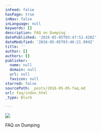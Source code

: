 ```yaml
---
inFeed: false
hasPage: true
inNav: false
inLanguage: null
keywords: []
description: FAQ on Dumping
datePublished: '2016-05-05T03:47:52.428Z'
dateModified: '2016-05-05T03:46:21.994Z'
title: ''
author: []
authors: []
publisher:
  name: null
  domain: null
  url: null
  favicon: null
starred: false
sourcePath: _posts/2016-05-05-faq.md
url: faq/index.html
_type: Blurb

---
```

![](https://the-grid-user-content.s3-us-west-2.amazonaws.com/82d1634f-2509-4c7d-8e7b-a0f8c2db4dab.jpg)

FAQ on Dumping
